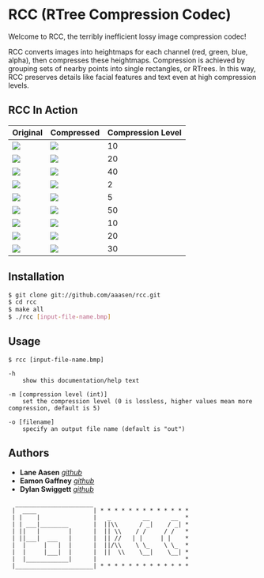 # RCC (RTree Compression Codec)

Welcome to RCC, the terribly inefficient lossy image compression codec!

RCC converts images into heightmaps for each channel (red, green, blue, alpha), then compresses these heightmaps.
Compression is achieved by grouping sets of nearby points into single rectangles, or RTrees.
In this way, RCC preserves details like facial features and text even at high compression levels.

## RCC In Action

| Original | Compressed | Compression Level |
|---|---|---|
|![](http://i.imgur.com/XK0B4.png)|![](http://i.imgur.com/GhwUc.png)|10|
|![](http://i.imgur.com/XK0B4.png)|![](http://i.imgur.com/4rRNK.png)|20|
|![](http://i.imgur.com/XK0B4.png)|![](http://i.imgur.com/54o3Q.png)|40|
|![](http://i.imgur.com/4KWWs.png)|![](http://i.imgur.com/ZuNxa.png)|2|
|![](http://i.imgur.com/4KWWs.png)|![](http://i.imgur.com/BbBFM.png)|5|
|![](http://i.imgur.com/SbEWg.png)|![](http://i.imgur.com/ZBn2i.png)|50|
|![](http://i.imgur.com/0sTgE.png)|![](http://i.imgur.com/ZuwYm.png)|10|
|![](http://i.imgur.com/0sTgE.png)|![](http://i.imgur.com/EwTrT.png)|20|
|![](http://i.imgur.com/0sTgE.png)|![](http://i.imgur.com/4UFC4.png)|30|

## Installation

```bash
$ git clone git://github.com/aaasen/rcc.git
$ cd rcc
$ make all
$ ./rcc [input-file-name.bmp]
```

## Usage

```
$ rcc [input-file-name.bmp]

-h
    show this documentation/help text
  
-m [compression level (int)]
    set the compression level (0 is lossless, higher values mean more compression, default is 5)
  
-o [filename]
    specify an output file name (default is "out")
```

## Authors

 * **Lane Aasen** [*github*](http://github.com/aaasen)
 * **Eamon Gaffney** [*github*](http://github.com/negaffney)
 * **Dylan Swiggett** [*github*](http://github.com/dylanswiggett)


```
  ______________________
 |  ____                | * * * * * * * * * * * * *
 | |    |               |   _         __      __  *
 | | ___|________       |  ||\\      / _|    / _| *
 | ||   |        |      |  || \\    / /     / /   *
 | ||___|  ___   |      |  || //   | |     | |    *
 |  |     |   |  |      |  ||/\\    \ \_    \ \_  *
 |  |     |___|  |      |  ||  \\    \__|    \__| *
 |  |____________|      |                         *
 |______________________| * * * * * * * * * * * * *
```
